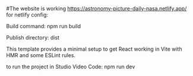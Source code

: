 #The website is working
https://astronomy-picture-daily-nasa.netlify.app/
for netlify config:

Build command: npm run build

Publish directory: dist

This template provides a minimal setup to get React working in Vite with HMR and some ESLint rules.

to run the project in Studio Video Code:
npm run dev



